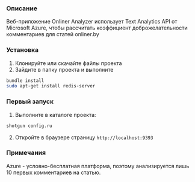 ### Описание

Веб-приложение Onliner Analyzer использует Text Analytics API от Microsoft Azure, чтобы рассчитать коэффициент доброжелательности комментариев для статей onliner.by

### Установка

1. Клонируйте или скачайте файлы проекта
2. Зайдите в папку проекта и выполните
```bash
bundle install
sudo apt-get install redis-server
```

### Первый запуск

1. Выполните в каталоге проекта:
```bash
shotgun config.ru
```

2. Откройте в браузере страницу `http://localhost:9393`

### Примечания

Azure - условно-бесплатная платформа, поэтому анализируется лишь 10 первых комментариев на статью.
